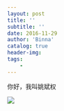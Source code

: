 ```yaml
---
layout: post
title: ''
subtitle: ''
date: 2016-11-29
author: 'Binna'
catalog: true
header-img:
tags:
    - 
---
```

你好，我叫姚斌权

![](https://ofw1nwn63.qnssl.com/blog/_image/avatar.jpg)



